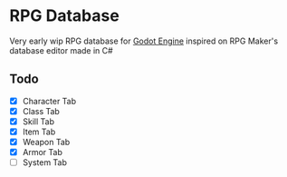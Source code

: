 # RPG Database

Very early wip RPG database for [Godot Engine]("https://godotengine.org") inspired on RPG Maker's database editor made in C#

## Todo
- [x] Character Tab
- [x] Class Tab
- [x] Skill Tab
- [x] Item Tab
- [x] Weapon Tab
- [x] Armor Tab
- [ ] System Tab
